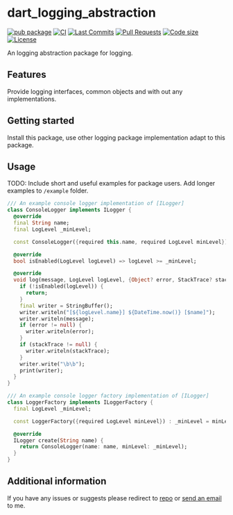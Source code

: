 <!-- 
This README describes the package. If you publish this package to pub.dev,
this README's contents appear on the landing page for your package.

For information about how to write a good package README, see the guide for
[writing package pages](https://dart.dev/tools/pub/writing-package-pages). 

For general information about developing packages, see the Dart guide for
[creating packages](https://dart.dev/guides/libraries/create-packages)
and the Flutter guide for
[developing packages and plugins](https://flutter.dev/to/develop-packages). 
-->

# dart_logging_abstraction

[![pub package](https://img.shields.io/pub/v/dart_logging_abstraction?logo=dart&logoColor=00b9fc)](https://pub.dartlang.org/packages/dart_logging_abstraction)
[![CI](https://img.shields.io/github/actions/workflow/status/codelovercc/dart_logging_abstraction/dart.yml?branch=main&logo=github-actions&logoColor=white)](https://github.com/codelovercc/dart_logging_abstraction/actions)
[![Last Commits](https://img.shields.io/github/last-commit/codelovercc/dart_logging_abstraction?logo=git&logoColor=white)](https://github.com/codelovercc/dart_logging_abstraction/commits/main)
[![Pull Requests](https://img.shields.io/github/issues-pr/codelovercc/dart_logging_abstraction?logo=github&logoColor=white)](https://github.com/codelovercc/dart_logging_abstraction/pulls)
[![Code size](https://img.shields.io/github/languages/code-size/codelovercc/dart_logging_abstraction?logo=github&logoColor=white)](https://github.com/codelovercc/dart_logging_abstraction)
[![License](https://img.shields.io/github/license/codelovercc/dart_logging_abstraction?logo=open-source-initiative&logoColor=green)](https://github.com/codelovercc/dart_logging_abstraction/blob/main/LICENSE)

An logging abstraction package for logging.

## Features

Provide logging interfaces, common objects and with out any implementations.

## Getting started

Install this package, use other logging package implementation adapt to this package.

## Usage

TODO: Include short and useful examples for package users. Add longer examples
to `/example` folder.

```dart
/// An example console logger implementation of [ILogger]
class ConsoleLogger implements ILogger {
  @override
  final String name;
  final LogLevel _minLevel;

  const ConsoleLogger({required this.name, required LogLevel minLevel}) : _minLevel = minLevel;

  @override
  bool isEnabled(LogLevel logLevel) => logLevel >= _minLevel;

  @override
  void log(message, LogLevel logLevel, {Object? error, StackTrace? stackTrace}) {
    if (!isEnabled(logLevel)) {
      return;
    }
    final writer = StringBuffer();
    writer.writeln("[${logLevel.name}] ${DateTime.now()} [$name]");
    writer.writeln(message);
    if (error != null) {
      writer.writeln(error);
    }
    if (stackTrace != null) {
      writer.writeln(stackTrace);
    }
    writer.write("\b\b");
    print(writer);
  }
}

/// An example console logger factory implementation of [ILogger]
class LoggerFactory implements ILoggerFactory {
  final LogLevel _minLevel;

  const LoggerFactory({required LogLevel minLevel}) : _minLevel = minLevel;

  @override
  ILogger create(String name) {
    return ConsoleLogger(name: name, minLevel: _minLevel);
  }
}
```

## Additional information

If you have any issues or suggests please redirect
to [repo](https://github.com/codelovercc/dart_logging_abstraction)
or [send an email](mailto:codelovercc@gmail.com) to me.
